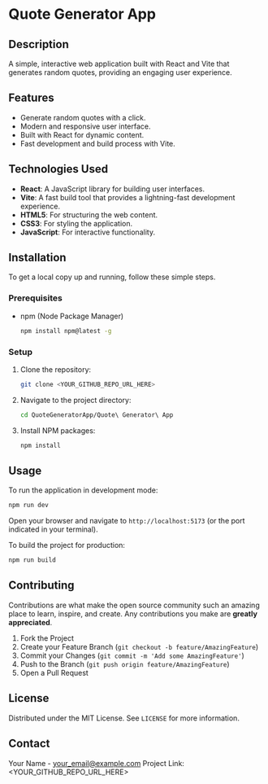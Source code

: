 # Quote Generator App

## Description
A simple, interactive web application built with React and Vite that generates random quotes, providing an engaging user experience.

## Features
- Generate random quotes with a click.
- Modern and responsive user interface.
- Built with React for dynamic content.
- Fast development and build process with Vite.

## Technologies Used
- **React**: A JavaScript library for building user interfaces.
- **Vite**: A fast build tool that provides a lightning-fast development experience.
- **HTML5**: For structuring the web content.
- **CSS3**: For styling the application.
- **JavaScript**: For interactive functionality.

## Installation
To get a local copy up and running, follow these simple steps.

### Prerequisites
- npm (Node Package Manager)
  ```bash
  npm install npm@latest -g
  ```

### Setup
1. Clone the repository:
   ```bash
   git clone <YOUR_GITHUB_REPO_URL_HERE>
   ```
2. Navigate to the project directory:
   ```bash
   cd QuoteGeneratorApp/Quote\ Generator\ App
   ```
3. Install NPM packages:
   ```bash
   npm install
   ```

## Usage
To run the application in development mode:
```bash
npm run dev
```
Open your browser and navigate to `http://localhost:5173` (or the port indicated in your terminal).

To build the project for production:
```bash
npm run build
```

## Contributing
Contributions are what make the open source community such an amazing place to learn, inspire, and create. Any contributions you make are **greatly appreciated**.

1. Fork the Project
2. Create your Feature Branch (`git checkout -b feature/AmazingFeature`)
3. Commit your Changes (`git commit -m 'Add some AmazingFeature'`)
4. Push to the Branch (`git push origin feature/AmazingFeature`)
5. Open a Pull Request

## License
Distributed under the MIT License. See `LICENSE` for more information.

## Contact
Your Name - your_email@example.com
Project Link: <YOUR_GITHUB_REPO_URL_HERE>

